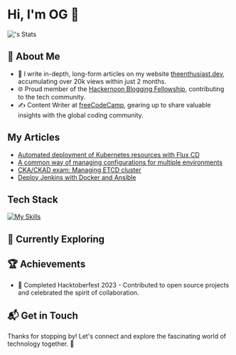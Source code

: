 # Hi, I'm OG 👋


![<username>'s Stats](https://github-readme-stats.vercel.app/api?username=oleggorj&theme=vue-dark&show_icons=true&hide_border=true&count_private=true)

## 🚀 About Me

- 📝 I write in-depth, long-form articles on my website [theenthusiast.dev](https://theenthusiast.dev), accumulating over 20k views within just 2 months.
- 🌐 Proud member of the [Hackernoon Blogging Fellowship](https://hackernoon.com/), contributing to the tech community.
- ✍️ Content Writer at [freeCodeCamp](https://www.freecodecamp.org/), gearing up to share valuable insights with the global coding community.

## My Articles
- [Automated deployment of Kubernetes resources with Flux CD](https://medium.com/@oleggorj/automated-deployment-of-kubernetes-resources-with-flux-cd-ff9fdc6c4ea4)
- [A common way of managing configurations for multiple environments](https://itnext.io/a-standard-way-of-managing-configurations-for-multiple-environments-and-clouds-ee8d54703efc)
- [CKA/CKAD exam: Managing ETCD cluster](https://itnext.io/cka-ckad-exam-managing-etcd-cluster-fc3feecfab5c)
- [Deploy Jenkins with Docker and Ansible](https://medium.com/@oleggorj/deploy-jenkins-with-docker-and-ansible-c76ee7854440)


## Tech Stack
[![My Skills](https://skillicons.dev/icons?i=python,golang)](https://skillicons.dev)

## 🌱 Currently Exploring



 ## 🏆 Achievements

- 🌟 Completed Hacktoberfest 2023 - Contributed to open source projects and celebrated the spirit of collaboration.


## 📬 Get in Touch


Thanks for stopping by! Let's connect and explore the fascinating world of technology together. 🚀



<!--

Here are some ideas to get you started:

- 🔭 I’m currently working on ...
- 🌱 I’m currently learning ...
- 👯 I’m looking to collaborate on ...
- 🤔 I’m looking for help with ...
- 💬 Ask me about ...
- 📫 How to reach me: ...
- 😄 Pronouns: ...
- ⚡ Fun fact: ...
-->
